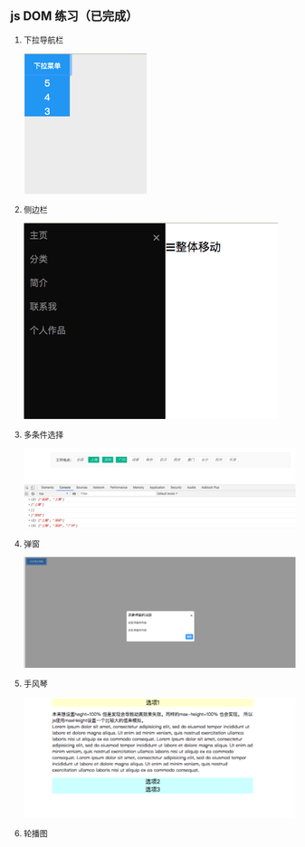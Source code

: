 ## js DOM 练习（已完成）
1. 下拉导航栏

	![下拉导航栏](demoImages/下拉导航栏.png)
	
2. 侧边栏

	![侧边栏](demoImages/侧边栏.png)

3. 多条件选择
	
	![多条件选择](demoImages/多条件选择.png)
4. 弹窗

	![弹窗](demoImages/弹窗.png)

5. 手风琴

	![手风琴](demoImages/手风琴.png)
	
6. 轮播图
